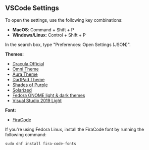 ## VSCode Settings

To open the settings, use the following key combinations:

- **MacOS**: Command + Shift + P
- **Windows/Linux**: Control + Shift + P

In the search box, type "Preferences: Open Settings (JSON)".

**Themes:**

- [Dracula Official](https://marketplace.visualstudio.com/items?itemName=dracula-theme.theme-dracula)
- [Omni Theme](https://marketplace.visualstudio.com/items?itemName=rocketseat.theme-omni)
- [Aura Theme](https://marketplace.visualstudio.com/items?itemName=DaltonMenezes.aura-theme)
- [DartPad Theme](https://marketplace.visualstudio.com/items?itemName=Alejandro-FA.vscode-theme-dartpad)
- [Shades of Purple](https://marketplace.visualstudio.com/items?itemName=ahmadawais.shades-of-purple)
- [Solarized](https://marketplace.visualstudio.com/items?itemName=ryanolsonx.solarized)
- [Fedora GNOME light & dark themes](https://marketplace.visualstudio.com/items?itemName=olifink.fedora-gnome-light-dark)
- [Visual Studio 2019 Light](https://marketplace.visualstudio.com/items?itemName=ms-dotnettools.csharp)

**Font:**

- [FiraCode](https://marketplace.visualstudio.com/items?itemName=SeyyedKhandon.firacode)

If you're using Fedora Linux, install the FiraCode font by running the following command:

```shell
sudo dnf install fira-code-fonts
```
